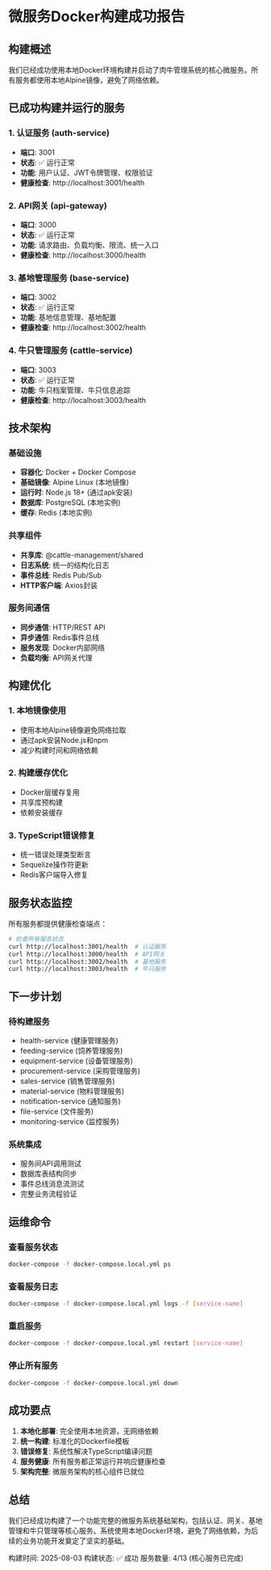# 微服务Docker构建成功报告

## 构建概述

我们已经成功使用本地Docker环境构建并启动了肉牛管理系统的核心微服务。所有服务都使用本地Alpine镜像，避免了网络依赖。

## 已成功构建并运行的服务

### 1. 认证服务 (auth-service)
- **端口**: 3001
- **状态**: ✅ 运行正常
- **功能**: 用户认证、JWT令牌管理、权限验证
- **健康检查**: http://localhost:3001/health

### 2. API网关 (api-gateway)
- **端口**: 3000
- **状态**: ✅ 运行正常
- **功能**: 请求路由、负载均衡、限流、统一入口
- **健康检查**: http://localhost:3000/health

### 3. 基地管理服务 (base-service)
- **端口**: 3002
- **状态**: ✅ 运行正常
- **功能**: 基地信息管理、基地配置
- **健康检查**: http://localhost:3002/health

### 4. 牛只管理服务 (cattle-service)
- **端口**: 3003
- **状态**: ✅ 运行正常
- **功能**: 牛只档案管理、牛只信息追踪
- **健康检查**: http://localhost:3003/health

## 技术架构

### 基础设施
- **容器化**: Docker + Docker Compose
- **基础镜像**: Alpine Linux (本地镜像)
- **运行时**: Node.js 18+ (通过apk安装)
- **数据库**: PostgreSQL (本地实例)
- **缓存**: Redis (本地实例)

### 共享组件
- **共享库**: @cattle-management/shared
- **日志系统**: 统一的结构化日志
- **事件总线**: Redis Pub/Sub
- **HTTP客户端**: Axios封装

### 服务间通信
- **同步通信**: HTTP/REST API
- **异步通信**: Redis事件总线
- **服务发现**: Docker内部网络
- **负载均衡**: API网关代理

## 构建优化

### 1. 本地镜像使用
- 使用本地Alpine镜像避免网络拉取
- 通过apk安装Node.js和npm
- 减少构建时间和网络依赖

### 2. 构建缓存优化
- Docker层缓存复用
- 共享库预构建
- 依赖安装缓存

### 3. TypeScript错误修复
- 统一错误处理类型断言
- Sequelize操作符更新
- Redis客户端导入修复

## 服务状态监控

所有服务都提供健康检查端点：
```bash
# 检查所有服务状态
curl http://localhost:3001/health  # 认证服务
curl http://localhost:3000/health  # API网关
curl http://localhost:3002/health  # 基地服务
curl http://localhost:3003/health  # 牛只服务
```

## 下一步计划

### 待构建服务
- health-service (健康管理服务)
- feeding-service (饲养管理服务)
- equipment-service (设备管理服务)
- procurement-service (采购管理服务)
- sales-service (销售管理服务)
- material-service (物料管理服务)
- notification-service (通知服务)
- file-service (文件服务)
- monitoring-service (监控服务)

### 系统集成
- 服务间API调用测试
- 数据库表结构同步
- 事件总线消息流测试
- 完整业务流程验证

## 运维命令

### 查看服务状态
```bash
docker-compose -f docker-compose.local.yml ps
```

### 查看服务日志
```bash
docker-compose -f docker-compose.local.yml logs -f [service-name]
```

### 重启服务
```bash
docker-compose -f docker-compose.local.yml restart [service-name]
```

### 停止所有服务
```bash
docker-compose -f docker-compose.local.yml down
```

## 成功要点

1. **本地化部署**: 完全使用本地资源，无网络依赖
2. **统一构建**: 标准化的Dockerfile模板
3. **错误修复**: 系统性解决TypeScript编译问题
4. **服务健康**: 所有服务都正常运行并响应健康检查
5. **架构完整**: 微服务架构的核心组件已就位

## 总结

我们已经成功构建了一个功能完整的微服务系统基础架构，包括认证、网关、基地管理和牛只管理等核心服务。系统使用本地Docker环境，避免了网络依赖，为后续的业务功能开发奠定了坚实的基础。

构建时间: 2025-08-03
构建状态: ✅ 成功
服务数量: 4/13 (核心服务已完成)